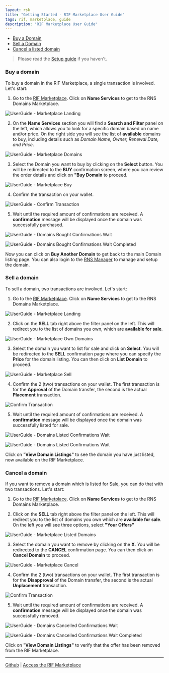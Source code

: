 ```yaml
---
layout: rsk
title: "Getting Started - RIF Marketplace User Guide"
tags: rif, marketplace, guide
description: "RIF Marketplace User Guide"
---
```


- [Buy a Domain](#buy-a-domain)
- [Sell a Domain](#sell-a-domain)
- [Cancel a listed domain](#cancel-a-domain)

> Please read the [Setup guide](/rif/marketplace/guide/setup/) if you haven't.

### Buy a domain

To buy a domain in the RIF Marketplace, a single transaction is involved. Let's start:

1. Go to the [RIF Marketplace](https://marketplace.testnet.rifos.org). Click on **Name Services** to get to the RNS Domains Marketplace.


![UserGuide - Marketplace Landing](/rif/marketplace/guide/images/userguide-marketplace-landing.png)

2. On the **Name Services** section you will find a **Search and Filter** panel on the left, which allows you to look for a specific domain based on name and/or price. On the right side you will see the list of **available** domains to buy, including details such as *Domain Name, Owner, Renewal Date, and Price*.

![UserGuide - Marketplace Domains](/rif/marketplace/guide/images/userguide-marketplace-domains.png)

3. Select the Domain you want to buy by clicking on the **Select** button. You will be redirected to the **BUY** confirmation screen, where you can review the order details and click on **"Buy Domain** to proceed.

![UserGuide - Marketplace Buy](/rif/marketplace/guide/images/userguide-marketplace-buy.png)

4. Confirm the transaction on your wallet.

![UserGuide - Confirm Transaction](/rif/marketplace/guide/images/userguide-confirm-transaction.png)

5. Wait until the required amount of confirmations are received. A **confirmation** message will be displayed once the domain was successfully purchased.

![UserGuide - Domains Bought Confirmations Wait](/rif/marketplace/guide/images/userguide-domains-bought-confirmations-wait.png)

![UserGuide - Domains Bought Confirmations Wait Completed](/rif/marketplace/guide/images/userguide-domains-bought-confirmations-wait-completed.png)

Now you can click on **Buy Another Domain** to get back to the main Domain listing page. You can also login to the [RNS Manager](https://manager.rns.rifos.org) to manage and setup the domain.

### Sell a domain

To sell a domain, two transactions are involved. Let's start:

1. Go to the [RIF Marketplace](https://marketplace.testnet.rifos.org). Click on **Name Services** to get to the RNS Domains Marketplace.

![UserGuide - Marketplace Landing](/rif/marketplace/guide/images/userguide-marketplace-landing.png)

2. Click on the **SELL** tab right above the filter panel on the left. This will redirect you to the list of domains you own, which are **available for sale**.

![UserGuide - Marketplace Own Domains](/rif/marketplace/guide/images/userguide-marketplace-own-domains.png)

3. Select the domain you want to list for sale and click on **Select**. You will be redirected to the **SELL** confirmation page where you can specify the **Price** for the domain listing. You can then click on **List Domain** to proceed.

![UserGuide - Marketplace Sell](/rif/marketplace/guide/images/userguide-marketplace-sell.png)

4. Confirm the 2 (two) transactions on your wallet. The first transaction is for the **Approval** of the Domain transfer, the second is the actual **Placement** transaction.

 ![Confirm Transaction](/rif/marketplace/guide/images/confirm-transaction.png)

5. Wait until the required amount of confirmations are received. A **confirmation** message will be displayed once the domain was successfully listed for sale.

![UserGuide - Domains Listed Confirmations Wait](/rif/marketplace/guide/images/userguide-domains-listed-confirmations-wait.png)

![UserGuide - Domains Listed Confirmations Wait](/rif/marketplace/guide/images/userguide-domains-listed-confirmations-wait.png)

Click on "**View Domain Listings"** to see the domain you have just listed, now available on the RIF Marketplace.

### Cancel a domain

If you want to remove a domain which is listed for Sale, you can do that with two transactions. Let's start:

1. Go to the [RIF Marketplace](https://marketplace.testnet.rifos.org). Click on **Name Services** to get to the RNS Domains Marketplace.

2. Click on the **SELL** tab right above the filter panel on the left. This will redirect you to the list of domains you own which are **available for sale**. On the left you will see three options, select **"Your Offers"**

![UserGuide - Marketplace Listed Domains](/rif/marketplace/guide/images/userguide-marketplace-listed-domains.png)

3. Select the domain you want to remove by clicking on the **X**. You will be redirected to the **CANCEL** confirmation page. You can then click on **Cancel Domain** to proceed.

![UserGuide - Marketplace Cancel](/rif/marketplace/guide/images/userguide-marketplace-cancel.png)

4. Confirm the 2 (two) transactions on your wallet. The first transaction is for the **Disapproval** of the Domain transfer, the second is the actual **Unplacement** transaction.

![Confirm Transaction](/rif/marketplace/guide/images/confirm-transaction.png)

5. Wait until the required amount of confirmations are received. A **confirmation** message will be displayed once the domain was successfully removed.

![UserGuide - Domains Cancelled Confirmations Wait](/rif/marketplace/guide/images/userguide-domains-cancelled-confirmations-wait.png)

![UserGuide - Domains Cancelled Confirmations Wait Completed](/rif/marketplace/guide/images/userguide-domains-cancelled-confirmations-wait-completed.png)

Click on "**View Domain Listings"** to verify that the offer has been removed from the RIF Marketplace.

----

[Github](https://github.com/rsksmart?q=rif-marketplace) |
[Access the RIF Marketplace](https://marketplace.testnet.rifos.org)
